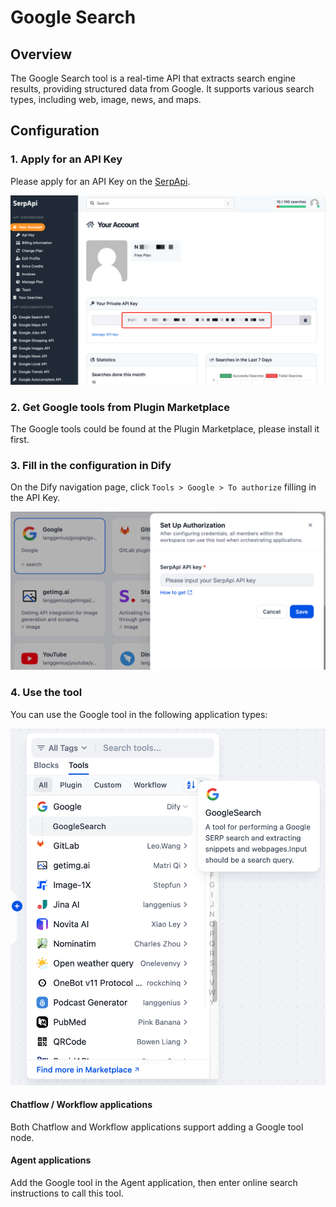 # Google Search

## Overview

The Google Search tool is a real-time API that extracts search engine results, providing structured data from Google. It supports various search types, including web, image, news, and maps.

## Configuration

### 1. Apply for an API Key

Please apply for an API Key on the [SerpApi](https://serpapi.com/dashboard).

![](./_assets/google_3.png)

### 2. Get Google tools from Plugin Marketplace

The Google tools could be found at the Plugin Marketplace, please install it first.

### 3. Fill in the configuration in Dify

On the Dify navigation page, click `Tools > Google > To authorize` filling in the API Key.

![](./_assets/google_1.png)

### 4. Use the tool

You can use the Google tool in the following application types:

![](./_assets/google_2.png)

#### Chatflow / Workflow applications

Both Chatflow and Workflow applications support adding a Google tool node.

#### Agent applications

Add the Google tool in the Agent application, then enter online search instructions to call this tool.